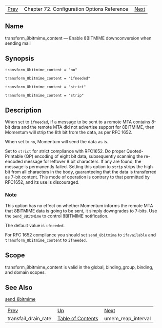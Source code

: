 |     |     |     |
| --- | --- | --- |
| [Prev](conf.ref.transfail_drain_rate)  | Chapter 72. Configuration Options Reference |  [Next](conf.ref.umem_reap_interval) |

<a name="conf.ref.transform_8bitmime_content"></a>
## Name

transform_8bitmime_content — Enable 8BITMIME downconversion when sending mail

## Synopsis

`transform_8bitmime_content = "no"`

`transform_8bitmime_content = "ifneeded"`

`transform_8bitmime_content = "strict"`

`transform_8bitmime_content = "strip"`

<a name="idp27229088"></a>
## Description

When set to `ifneeded`, if a message to be sent to a remote MTA contains 8-bit data and the remote MTA did not advertise support for 8BITMIME, then Momentum will strip the 8th bit from the data, as per RFC 1652.

When set to `no`, Momentum will send the data as is.

Set to `strict` for strict compliance with RFC1652\. Do proper Quoted-Printable (QP) encoding of eight bit data, subsequently scanning the re-encoded message for leftover 8 bit characters. If any are found, the message is permanently failed. Setting this option to `strip` strips the high bit from all characters in the body, guaranteeing that the data is transferred as 7-bit content. This mode of operation is contrary to that permitted by RFC1652, and its use is discouraged.

### Note

This option has no effect on whether Momentum informs the remote MTA that 8BITMIME data is going to be sent, it simply downgrades to 7-bits. Use the `Send_8BitMime` to control 8BITMIME notification.

The default value is `ifneeded`.

For RFC 1652 compliance you should set `send_8bitmime` to `ifavailable` and `transform_8bitmime_content` to `ifneeded`.

<a name="idp27238992"></a>
## Scope

transform_8bitmime_content is valid in the global, binding_group, binding, and domain scopes.

<a name="idp27240880"></a>
## See Also

[send_8bitmime](conf.ref.send_8bitmime "send_8bitmime")

|     |     |     |
| --- | --- | --- |
| [Prev](conf.ref.transfail_drain_rate)  | [Up](config.options.ref) |  [Next](conf.ref.umem_reap_interval) |
| transfail_drain_rate  | [Table of Contents](index) |  umem_reap_interval |

